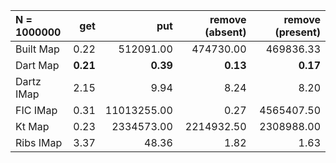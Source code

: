 | N = 1000000 | get | put | remove (absent) | remove (present) |
| :--- | ---: | ---: | ---: | ---: |
| Built Map | 0.22 | 512091.00 | 474730.00 | 469836.33 |
| Dart Map | **0.21** | **0.39** | **0.13** | **0.17** |
| Dartz IMap | 2.15 | 9.94 | 8.24 | 8.20 |
| FIC IMap | 0.31 | 11013255.00 | 0.27 | 4565407.50 |
| Kt Map | 0.23 | 2334573.00 | 2214932.50 | 2308988.00 |
| Ribs IMap | 3.37 | 48.36 | 1.82 | 1.63 |
